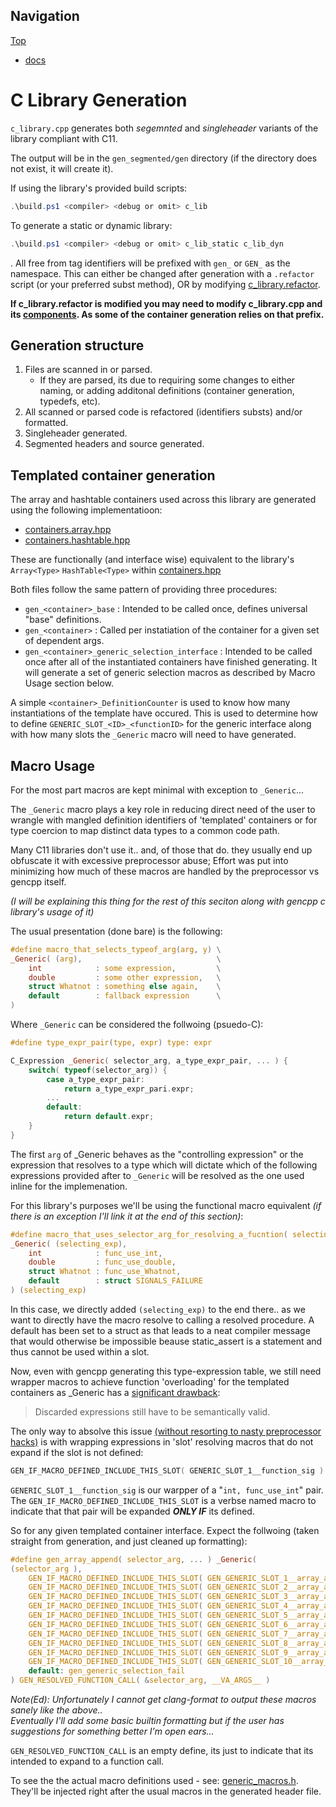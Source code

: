 ## Navigation

[Top](../Readme.md)

* [docs](../docs/Readme.md)

# C Library Generation

`c_library.cpp` generates both *segemnted* and *singleheader* variants of the library compliant with C11.

The output will be in the `gen_segmented/gen` directory (if the directory does not exist, it will create it).

If using the library's provided build scripts:

```ps1
.\build.ps1 <compiler> <debug or omit> c_lib
```

To generate a static or dynamic library:

```ps1
.\build.ps1 <compiler> <debug or omit> c_lib_static c_lib_dyn
```
.
All free from tag identifiers will be prefixed with `gen_` or `GEN_` as the namespace. This can either be changed after generation with a `.refactor` script (or your preferred subst method), OR by modifying [c_library.refactor](./c_library.refactor).

**If c_library.refactor is modified you may need to modify c_library.cpp and its [components](./components/). As some of the container generation relies on that prefix.**

## Generation structure

1. Files are scanned in or parsed.
    * If they are parsed, its due to requiring some changes to either naming, or adding additonal definitions (container generation, typedefs, etc).
2. All scanned or parsed code is refactored (identifiers substs) and/or formatted.
3. Singleheader generated.
4. Segmented headers and source generated.

## Templated container generation

The array and hashtable containers used across this library are generated using the following implementatioon:

* [containers.array.hpp](./components/containers.array.hpp)
* [containers.hashtable.hpp](./components/containers.hashtable.hpp)

These are functionally (and interface wise) equivalent to the library's `Array<Type>` `HashTable<Type>` within [containers.hpp](../base/dependencies/containers.hpp)

Both files follow the same pattern of providing three procedures:

* `gen_<container>_base` : Intended to be called once, defines universal "base" definitions.
* `gen_<container>` : Called per instatiation of the container for a given set of dependent args.
* `gen_<container>_generic_selection_interface` : Intended to be called once after all of the instantiated containers have finished generating. It will generate a set of generic selection macros as described by Macro Usage section below.

A simple `<container>_DefinitionCounter` is used to know how many instantiations of the template have occured. This is used to determine how to define `GENERIC_SLOT_<ID>_<functionID>` for the generic interface along with how many slots the `_Generic` macro will need to have generated.

## Macro Usage

For the most part macros are kept minimal with exception to `_Generic`...  

The `_Generic` macro plays a key role in reducing direct need of the user to wrangle with mangled definition identifiers of 'templated' containers or for type coercion to map distinct data types to a common code path.

Many C11 libraries don't use it.. and, of those that do. they usually end up obfuscate it with excessive preprocessor abuse; Effort was put into minimizing how much of these macros are handled by the preprocessor vs gencpp itself.

*(I will be explaining this thing for the rest of this seciton along with gencpp c library's usage of it)*


The usual presentation (done bare) is the following:

```c
#define macro_that_selects_typeof_arg(arg, y) \
_Generic( (arg),                              \
    int            : some expression,         \
    double         : some other expression,   \
    struct Whatnot : something else again,    \
    default        : fallback expression      \
)
```

Where `_Generic` can be considered the follwoing (psuedo-C):

```c
#define type_expr_pair(type, expr) type: expr

C_Expression _Generic( selector_arg, a_type_expr_pair, ... ) {
    switch( typeof(selector_arg)) {
        case a_type_expr_pair:
            return a_type_expr_pari.expr;
        ...
        default:
            return default.expr;
    }
}
```

The first `arg` of _Generic behaves as the "controlling expression" or the expression that resolves to a type which will dictate which of the following expressions provided after to `_Generic` will be resolved as the one used inline for the implemenation.


For this library's purposes we'll be using the functional macro equivalent *(if there is an exception I'll link it at the end of this section)*:

```c
#define macro_that_uses_selector_arg_for_resolving_a_fucntion( selecting_exp) \
_Generic( (selecting_exp),                                                    \
    int            : func_use_int,                                            \
    double         : func_use_double,                                         \
    struct Whatnot : func_use_Whatnot,                                        \
    default        : struct SIGNALS_FAILURE                                   \
) (selecting_exp)
```

In this case, we directly added `(selecting_exp)` to the end there.. as we want to directly have the macro resolve to calling a resolved procedure. A default has been set to a struct as that leads to a neat compiler message that would otherwise be impossible beause static_assert is a statement and thus cannot be used within a slot.

Now, even with gencpp generating this type-expression table, we still need wrapper macros to achieve function 'overloading' for the templated containers as _Generic has a [significant drawback](https://www.chiark.greenend.org.uk/~sgtatham/quasiblog/c11-generic/):  

> Discarded expressions still have to be semantically valid.

The only way to absolve this issue [(without resorting to nasty preprocessor hacks)](https://github.com/JacksonAllan/CC/blob/main/articles/Better_C_Generics_Part_1_The_Extendible_Generic.md) is with wrapping expressions in 'slot' resolving macros that do not expand if the slot is not defined:

```c
GEN_IF_MACRO_DEFINED_INCLUDE_THIS_SLOT( GENERIC_SLOT_1__function_sig )
```

`GENERIC_SLOT_1__function_sig` is our warpper of a "`int, func_use_int`" pair. The `GEN_IF_MACRO_DEFINED_INCLUDE_THIS_SLOT` is a verbse named macro to indicate that that pair will be expanded ***ONLY IF*** its defined.

So for any given templated container interface. Expect the follwoing (taken straight from generation, and just cleaned up formatting):

```c
#define gen_array_append( selector_arg, ... ) _Generic(                         \
(selector_arg ),                                                                \
    GEN_IF_MACRO_DEFINED_INCLUDE_THIS_SLOT( GEN_GENERIC_SLOT_1__array_append )  \
    GEN_IF_MACRO_DEFINED_INCLUDE_THIS_SLOT( GEN_GENERIC_SLOT_2__array_append )  \
    GEN_IF_MACRO_DEFINED_INCLUDE_THIS_SLOT( GEN_GENERIC_SLOT_3__array_append )  \
    GEN_IF_MACRO_DEFINED_INCLUDE_THIS_SLOT( GEN_GENERIC_SLOT_4__array_append )  \
    GEN_IF_MACRO_DEFINED_INCLUDE_THIS_SLOT( GEN_GENERIC_SLOT_5__array_append )  \
    GEN_IF_MACRO_DEFINED_INCLUDE_THIS_SLOT( GEN_GENERIC_SLOT_6__array_append )  \
    GEN_IF_MACRO_DEFINED_INCLUDE_THIS_SLOT( GEN_GENERIC_SLOT_7__array_append )  \
    GEN_IF_MACRO_DEFINED_INCLUDE_THIS_SLOT( GEN_GENERIC_SLOT_8__array_append )  \
    GEN_IF_MACRO_DEFINED_INCLUDE_THIS_SLOT( GEN_GENERIC_SLOT_9__array_append )  \
    GEN_IF_MACRO_DEFINED_INCLUDE_THIS_SLOT( GEN_GENERIC_SLOT_10__array_append ) \
    default: gen_generic_selection_fail                                         \
) GEN_RESOLVED_FUNCTION_CALL( &selector_arg, __VA_ARGS__ )

```

*Note(Ed): Unfortunately I cannot get clang-format to output these macros sanely like the above..*  
*Eventually I'll add some basic builtin formatting but if the user has suggestions for something better I'm open ears...*

`GEN_RESOLVED_FUNCTION_CALL` is an empty define, its just to indicate that its intended to expand to a function call.

To see the the actual macro definitions used - see: [generic_macros.h](./components/generic_macros.h). They'll be injected right after the usual macros in the generated header file.
